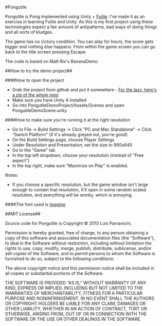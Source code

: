 #Pongutile

Pongutile is Pong implemented using Unity + [Futile](https://github.com/MattRix/Futile). I've made it as an exercise in learning Futile and Unity. As this is my first project using these technologies expect a fair amount of antipatterns, bad ways of doing things and all sorts of kludges.

The game has no victory condition. You can play for hours, the score gets bigger and nothing else happens. From within the game screen you can go back to the title screen pressing Escape.


The code is based on Matt Rix's BananaDemo.


##How to try the demo project##

####How to open the project

- Grab the project from github and put it somewhere - [For the lazy, here's a zip of the whole repo](https://github.com/luisparravicini/Pongutile/zipball/master)
- Make sure you have Unity 4 installed
- Go into PongutileDemoProject/Assets/Scenes and open PongutileDemoScene.unity

####How to make sure you're running it at the right resolution
- Go to File -> Build Settings -> Click "PC and Mac Standalone" -> Click "Switch Platform" (if it's already greyed out, you're good)
- On the Build Settings page, choose Player Settings
- Under Resolution and Presentation, set the size to 960x640
- Go to the "Game" tab 
- In the top left dropdown, choose your resolution (instead of "Free aspect")
- In the top right, make sure "Maximize on Play" is enabled.

Notes: 
- If you choose a specific resolution, but the game window isn't large enough to contain that resolution, it'll open in some random scaled resolution, and everything will be wonky, which is annoying. 

####The font used is [Imagine](http://www.dafont.com/en/imagine-font.font)

##MIT License##

Source code for Pongutile is Copyright © 2013 Luis Parravicini.

Permission is hereby granted, free of charge, to any person obtaining a copy of this software and associated documentation files (the “Software”), to deal in the Software without restriction, including without limitation the rights to use, copy, modify, merge, publish, distribute, sublicense, and/or sell copies of the Software, and to permit persons to whom the Software is furnished to do so, subject to the following conditions:

The above copyright notice and this permission notice shall be included in all copies or substantial portions of the Software.

THE SOFTWARE IS PROVIDED “AS IS,” WITHOUT WARRANTY OF ANY KIND, EXPRESS OR IMPLIED, INCLUDING BUT NOT LIMITED TO THE WARRANTIES OF MERCHANTABILITY, FITNESS FOR A PARTICULAR PURPOSE AND NONINFRINGEMENT. IN NO EVENT SHALL THE AUTHORS OR COPYRIGHT HOLDERS BE LIABLE FOR ANY CLAIM, DAMAGES OR OTHER LIABILITY, WHETHER IN AN ACTION OF CONTRACT, TORT OR OTHERWISE, ARISING FROM, OUT OF OR IN CONNECTION WITH THE SOFTWARE OR THE USE OR OTHER DEALINGS IN THE SOFTWARE.

